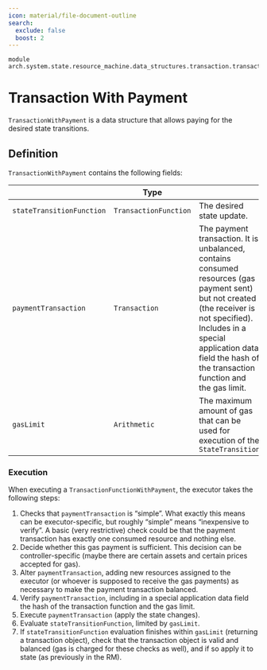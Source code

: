 ```yaml
---
icon: material/file-document-outline
search:
  exclude: false
  boost: 2
---
```


```juvix
module arch.system.state.resource_machine.data_structures.transaction.transaction_with_payment;
```

# Transaction With Payment

`TransactionWithPayment` is a data structure that allows paying for the desired state transitions.

## Definition

`TransactionWithPayment` contains the following fields:

||Type||
|-|-|-|
|`stateTransitionFunction`|`TransactionFunction`| The desired state update.|
|`paymentTransaction`|`Transaction`|The payment transaction. It is unbalanced, contains consumed resources (gas payment sent) but not created (the receiver is not specified). Includes in a special application data field the hash of the transaction function and the gas limit.|
|`gasLimit`|`Arithmetic`|The maximum amount of gas that can be used for execution of the `StateTransition`|

### Execution

When executing a `TransactionFunctionWithPayment`, the executor takes the following steps:

1. Checks that `paymentTransaction` is “simple”. What exactly this means can be executor-specific, but roughly “simple” means “inexpensive to verify”. A basic (very restrictive) check could be that the payment transaction has exactly one consumed resource and nothing else.
2. Decide whether this gas payment is sufficient. This decision can be controller-specific (maybe there are certain assets and certain prices accepted for gas).
3. Alter `paymentTransaction`, adding new resources assigned to the executor (or whoever is supposed to receive the gas payments) as necessary to make the payment transaction balanced.
4. Verify `paymentTransaction`, including in a special application data field the hash of the transaction function and the gas limit.
5. Execute `paymentTransaction` (apply the state changes).
6. Evaluate `stateTransitionFunction`, limited by `gasLimit`.
7. If `stateTransitionFunction` evaluation finishes within `gasLimit` (returning a transaction object), check that the transaction object is valid and balanced (gas is charged for these checks as well), and if so apply it to state (as previously in the RM).